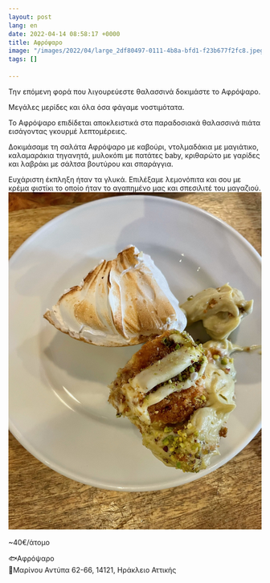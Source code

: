 ```yaml
---
layout: post
lang: en
date: 2022-04-14 08:58:17 +0000
title: Αφρόψαρο
image: "/images/2022/04/large_2df80497-0111-4b8a-bfd1-f23b677f2fc8.jpeg"
tags: []

---
```

Την επόμενη φορά που λιγουρεύεστε θαλασσινά δοκιμάστε το Αφρόψαρο.

Μεγάλες μερίδες και όλα όσα φάγαμε νοστιμότατα.

Το Αφρόψαρο επιδίδεται αποκλειστικά στα παραδοσιακά θαλασσινά πιάτα εισάγοντας γκουρμέ λεπτομέρειες.

Δοκιμάσαμε τη σαλάτα Αφρόψαρο με καβούρι, ντολμαδάκια με μαγιάτικο, καλαμαράκια τηγανητά, μυλοκόπι με πατάτες baby, κριθαρώτο με γαρίδες και λαβράκι με σάλτσα βουτύρου και σπαράγγια.

Ευχάριστη έκπληξη ήταν τα γλυκά. Επιλέξαμε λεμονόπιτα και σου με κρέμα φιστίκι το οποίο ήταν το αγαπημένο μας και σπεσιλιτέ του μαγαζιού.  
![](/images/2022/04/xlarge_ad867177-c1b2-42ec-a2ce-79a9c901126e.jpeg)

\~40€/άτομο

🐟Αφρόψαρο  
📍Μαρίνου Αντύπα 62-66, 14121, Ηράκλειο Αττικής